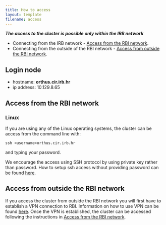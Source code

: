 ```yaml
---
title: How to access
layout: template
filename: access
---
```


**_The access to the cluster is possible only within the IRB network_**

- Connecting from the IRB network - [Access from the RBI network](#access-from-the-rbi-network>).
- Connecting from the outside of the RBI network - [Access from outside the RBI network](#access-from-outside-the-rbi-network).

<!--If you access the cluster from outside the RBI network you will first have to establish a VPN connection to RBI. Information on how to use VPN can be found [here](http://helpdesk.irb.hr/wiki/OpenVPN). Once the VPN is established, the cluster can be accessed following the instructions [Access from the RBI network](<#access-from-the-rbi-network>).-->

## Login node
 - hostname: **orthus.cir.irb.hr**
 - ip address: 10.129.8.65

## Access from the RBI network
### Linux

If you are using any of the Linux operating systems, the cluster can be access from the command line with:

```
ssh <username>orthus.cir.irb.hr
```

and typing your password.

We encourage the access using SSH protocol by using private key rather than password. How to setup ssh access without providing password can be found [here](https://linuxhint.com/ssh-using-private-key-linux/).

## Access from outside the RBI network

If you access the cluster from outside the RBI network you will first have to establish a VPN connection to RBI. Information on how to use VPN can be found [here](http://helpdesk.irb.hr/wiki/OpenVPN). Once the VPN is established, the cluster can be accessed following the instructions in [Access from the RBI network](<##access-from-the-rbi-network>).
